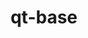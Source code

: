 ---
title: "qt-base"
layout: cache
categories: [package, develop]
meta: {"compilers": ["gcc@=11.1.0"], "num_specs": 11, "num_specs_by_stack": {"data-vis-sdk": 11, "root": 11}, "oss": ["ubuntu20.04"], "platforms": ["linux"], "stacks": ["data-vis-sdk", "root"], "targets": ["x86_64_v3"], "versions": ["6.8.2"]}
spec_details: [{"compiler": "gcc@=11.1.0", "hash": "6eknws2m3oeu44npsi3cvyydivew346u", "os": "ubuntu20.04", "platform": "linux", "size": "-", "stacks": ["data-vis-sdk", "root"], "target": "x86_64_v3", "variants": ["~accessibility", "build_system=cmake", "build_type=Release", "~dbus", "~framework", "generator=ninja", "~gtk", "+gui", "~ipo", "~network", "+opengl", "+shared", "+sql", "+widgets"], "versions": ["6.8.2"]}, {"compiler": "gcc@=11.1.0", "hash": "divmg3rwobrylmdxazpifbzro7ho5o2z", "os": "ubuntu20.04", "platform": "linux", "size": "-", "stacks": ["data-vis-sdk", "root"], "target": "x86_64_v3", "variants": ["~accessibility", "build_system=cmake", "build_type=Release", "~dbus", "~framework", "generator=ninja", "~gtk", "+gui", "~ipo", "~network", "+opengl", "+shared", "+sql", "+widgets"], "versions": ["6.8.2"]}, {"compiler": "gcc@=11.1.0", "hash": "hgpj2hszmg5dnam5cqvz636nuj62wx4z", "os": "ubuntu20.04", "platform": "linux", "size": "-", "stacks": ["data-vis-sdk", "root"], "target": "x86_64_v3", "variants": ["~accessibility", "build_system=cmake", "build_type=Release", "~dbus", "~framework", "generator=ninja", "~gtk", "+gui", "~ipo", "~network", "+opengl", "+shared", "+sql", "+widgets"], "versions": ["6.8.2"]}, {"compiler": "gcc@=11.1.0", "hash": "nu2tn4whaveu7v4r75hqj3w4lomz7kz7", "os": "ubuntu20.04", "platform": "linux", "size": "-", "stacks": ["data-vis-sdk", "root"], "target": "x86_64_v3", "variants": ["~accessibility", "build_system=cmake", "build_type=Release", "~dbus", "~framework", "generator=ninja", "~gtk", "+gui", "~ipo", "~network", "+opengl", "+shared", "+sql", "+widgets"], "versions": ["6.8.2"]}, {"compiler": "gcc@=11.1.0", "hash": "q2vylwj35pypr3ie4ebmxd4qbvlx35ep", "os": "ubuntu20.04", "platform": "linux", "size": "-", "stacks": ["data-vis-sdk", "root"], "target": "x86_64_v3", "variants": ["~accessibility", "build_system=cmake", "build_type=Release", "~dbus", "~framework", "generator=ninja", "~gtk", "+gui", "~ipo", "~network", "+opengl", "+shared", "+sql", "+widgets"], "versions": ["6.8.2"]}, {"compiler": "gcc@=11.1.0", "hash": "rehxzjvlvlomrsrrw4vkvxcxra3mglz7", "os": "ubuntu20.04", "platform": "linux", "size": "-", "stacks": ["data-vis-sdk", "root"], "target": "x86_64_v3", "variants": ["~accessibility", "build_system=cmake", "build_type=Release", "~dbus", "~framework", "generator=ninja", "~gtk", "+gui", "~ipo", "~network", "+opengl", "+shared", "+sql", "+widgets"], "versions": ["6.8.2"]}, {"compiler": "gcc@=11.1.0", "hash": "sm55us4oxc7wpws6n2gazvgg2fxldu5r", "os": "ubuntu20.04", "platform": "linux", "size": "-", "stacks": ["data-vis-sdk", "root"], "target": "x86_64_v3", "variants": ["~accessibility", "build_system=cmake", "build_type=Release", "~dbus", "~framework", "generator=ninja", "~gtk", "+gui", "~ipo", "~network", "+opengl", "+shared", "+sql", "+widgets"], "versions": ["6.8.2"]}, {"compiler": "gcc@=11.1.0", "hash": "u2avqbpqbkubliknut2en3rdxaocfgci", "os": "ubuntu20.04", "platform": "linux", "size": "-", "stacks": ["data-vis-sdk", "root"], "target": "x86_64_v3", "variants": ["~accessibility", "build_system=cmake", "build_type=Release", "~dbus", "~framework", "generator=ninja", "~gtk", "+gui", "~ipo", "~network", "+opengl", "+shared", "+sql", "+widgets"], "versions": ["6.8.2"]}, {"compiler": "gcc@=11.1.0", "hash": "uqfg4qotxbwzw2ilcdeomooxx3odgfcx", "os": "ubuntu20.04", "platform": "linux", "size": "-", "stacks": ["data-vis-sdk", "root"], "target": "x86_64_v3", "variants": ["~accessibility", "build_system=cmake", "build_type=Release", "~dbus", "~framework", "generator=ninja", "~gtk", "+gui", "~ipo", "~network", "+opengl", "+shared", "+sql", "+widgets"], "versions": ["6.8.2"]}, {"compiler": "gcc@=11.1.0", "hash": "vpyfvnjcea22t7q6bs4tamb6hepoekg2", "os": "ubuntu20.04", "platform": "linux", "size": "-", "stacks": ["data-vis-sdk", "root"], "target": "x86_64_v3", "variants": ["~accessibility", "build_system=cmake", "build_type=Release", "~dbus", "~framework", "generator=ninja", "~gtk", "+gui", "~ipo", "~network", "+opengl", "+shared", "+sql", "+widgets"], "versions": ["6.8.2"]}, {"compiler": "gcc@=11.1.0", "hash": "yg2h5cnr6gmzc3qqfxx7c3ybw5ydqine", "os": "ubuntu20.04", "platform": "linux", "size": "-", "stacks": ["data-vis-sdk", "root"], "target": "x86_64_v3", "variants": ["~accessibility", "build_system=cmake", "build_type=Release", "~dbus", "~framework", "generator=ninja", "~gtk", "+gui", "~ipo", "~network", "+opengl", "+shared", "+sql", "+widgets"], "versions": ["6.8.2"]}]
---